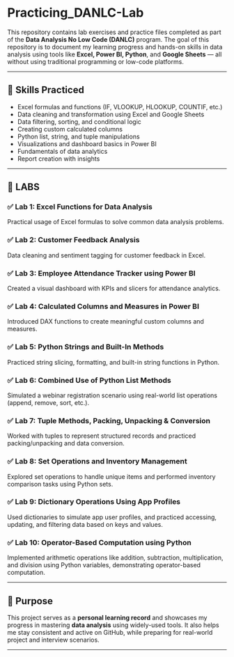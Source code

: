 # Practicing_DANLC-Lab

This repository contains lab exercises and practice files completed as part of the **Data Analysis No Low Code (DANLC)** program. The goal of this repository is to document my learning progress and hands-on skills in data analysis using tools like **Excel, Power BI, Python**, and **Google Sheets** — all without using traditional programming or low-code platforms.

---

## 🧠 Skills Practiced

- Excel formulas and functions (IF, VLOOKUP, HLOOKUP, COUNTIF, etc.)
- Data cleaning and transformation using Excel and Google Sheets
- Data filtering, sorting, and conditional logic
- Creating custom calculated columns
- Python list, string, and tuple manipulations
- Visualizations and dashboard basics in Power BI
- Fundamentals of data analytics
- Report creation with insights

---

## 🧪 LABS

### ✅ Lab 1: Excel Functions for Data Analysis  
Practical usage of Excel formulas to solve common data analysis problems.

### ✅ Lab 2: Customer Feedback Analysis  
Data cleaning and sentiment tagging for customer feedback in Excel.

### ✅ Lab 3: Employee Attendance Tracker using Power BI  
Created a visual dashboard with KPIs and slicers for attendance analytics.

### ✅ Lab 4: Calculated Columns and Measures in Power BI  
Introduced DAX functions to create meaningful custom columns and measures.

### ✅ Lab 5: Python Strings and Built-In Methods  
Practiced string slicing, formatting, and built-in string functions in Python.

### ✅ Lab 6: Combined Use of Python List Methods  
Simulated a webinar registration scenario using real-world list operations (append, remove, sort, etc.).

### ✅ Lab 7: Tuple Methods, Packing, Unpacking & Conversion  
Worked with tuples to represent structured records and practiced packing/unpacking and data conversion.

### ✅ Lab 8: Set Operations and Inventory Management  
Explored set operations to handle unique items and performed inventory comparison tasks using Python sets.

### ✅ Lab 9: Dictionary Operations Using App Profiles  
Used dictionaries to simulate app user profiles, and practiced accessing, updating, and filtering data based on keys and values.

### ✅ Lab 10: Operator-Based Computation using Python  
Implemented arithmetic operations like addition, subtraction, multiplication, and division using Python variables, demonstrating operator-based computation.

---

## 📌 Purpose

This project serves as a **personal learning record** and showcases my progress in mastering **data analysis** using widely-used tools. It also helps me stay consistent and active on GitHub, while preparing for real-world project and interview scenarios.

---
